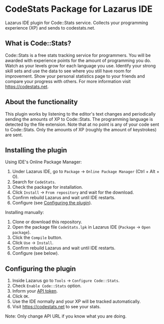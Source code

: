 # CodeStats Package for Lazarus IDE
Lazarus IDE plugin for Code::Stats service. Collects your programming experience (XP) and sends to codestats.net.

What is Code::Stats?
--------------------

Code::Stats is a free stats tracking service for programmers. You will be awarded with experience points for the amount of programming you do. Watch as your levels grow for each language you use. Identify your strong skill sets and use the data to see where you still have room for improvement. Show your personal statistics page to your friends and compare your progress with others. For more information visit https://codestats.net.

About the functionality
-----------------------

This plugin works by listening to the editor's text changes and periodically sending the amounts of XP to Code::Stats. The programming language is detected by the file extension. Note that at no point is any of your code sent to Code::Stats. Only the amounts of XP (roughly the amount of keystrokes) are sent.

Installing the plugin
---------------------

Using IDE's Online Package Manager:
1. Under Lazarus IDE, go to `Package` → `Online Package Manager` (Ctrl + Alt + O).
2. Search for `CodeStats`.
3. Check the package for installation.
4. Click `Install` → `From repository` and wait for the download.
5. Confirm rebuild Lazarus and wait until IDE restarts.
6. Configure (see [Configuring the plugin](#configuring-the-plugin)).

Installing manually:
1. Clone or download this repository.
2. Open the package file `CodeStats.lpk` in Lazarus IDE (`Package` → `Open package`).
3. Click the `Compile` button.
4. Click `Use` → `Install`.
5. Confirm rebuild Lazarus and wait until IDE restarts.
6. Configure (see below).

Configuring the plugin
----------------------

1. Inside Lazarus go to `Tools` → `Configure Code::Stats`.
2. Check `Enable Code::Stats` option.
3. Inform your [API token](https://codestats.net/my/machines).
4. Click `OK`.
5. Use the IDE normally and your XP will be tracked automatically.
6. Visit https://codestats.net to see your stats.

Note: Only change API URL if you know what you are doing.
